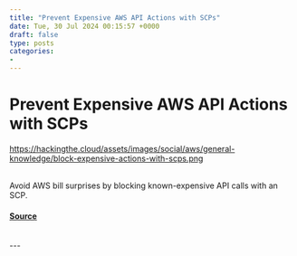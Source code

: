 ```yaml
---
title: "Prevent Expensive AWS API Actions with SCPs"
date: Tue, 30 Jul 2024 00:15:57 +0000
draft: false
type: posts
categories: 
- 
---
```

# Prevent Expensive AWS API Actions with SCPs
https://hackingthe.cloud/assets/images/social/aws/general-knowledge/block-expensive-actions-with-scps.png
<br/>

<br/>
Avoid AWS bill surprises by blocking known-expensive API calls with an SCP.

#### [Source](https://hackingthe.cloud/aws/general-knowledge/block-expensive-actions-with-scps/)

<br/>
---
